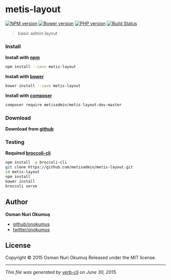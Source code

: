 # metis-layout

[![NPM version](https://badge.fury.io/js/metis-layout.svg)](http://badge.fury.io/js/metis-layout) [![Bower version](https://badge.fury.io/bo/metis-layout.svg)](http://badge.fury.io/bo/metis-layout) [![PHP version](https://badge.fury.io/ph/metisadmin%2Fmetis-layout.svg)](http://badge.fury.io/ph/metisadmin%2Fmetis-layout)  [![Build Status](https://travis-ci.org/metisadmin/metis-layout.svg)](https://travis-ci.org/metisadmin/metis-layout) 

> basic admin layout

### Install

**Install with [npm](https://www.npmjs.com)**

```bash
npm install --save metis-layout
```

**Install with [bower](http://bower.io/)**

```bash
bower install --save metis-layout
```

**Install with [composer](https://getcomposer.org/)**

```bash
composer require metisadmin/metis-layout:dev-master
```
### Download

**Download from [github](https://github.com/metisadmin/metis-layout/archive/master.zip)**

### Testing

**Required [broccoli-cli](https://github.com/broccolijs/broccoli-cli)**

```bash
npm install -g broccoli-cli
git clone https://github.com/metisadmin/metis-layout.git
cd metis-layout
npm install
bower install
broccoli serve
```
## Author

**Osman Nuri Okumuş**

+ [github/onokumus](https://github.com/onokumus)
+ [twitter/onokumus](http://twitter.com/onokumus)

## License

Copyright © 2015 Osman Nuri Okumuş
Released under the MIT license.

***

_This file was generated by [verb-cli](https://github.com/assemble/verb-cli) on June 30, 2015._

<!-- reflinks generated by verb-reflinks plugin -->

[assemble]: http://assemble.io
[template]: https://github.com/jonschlinkert/template
[verb]: https://github.com/assemble/verb